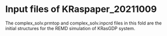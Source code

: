 # Input files of KRaspaper_20211009

The complex_solv.prmtop and complex_solv.inpcrd files in this fold are the initial structures for the REMD simulation of KRasGDP system. 
